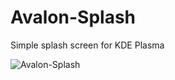 # Avalon-Splash

Simple splash screen for KDE Plasma

![Avalon-Splash](https://github.com/xkain/Avalon-Splash/assets/93977698/a87fbb61-3c5b-466f-9c64-b8fc928d746c)
